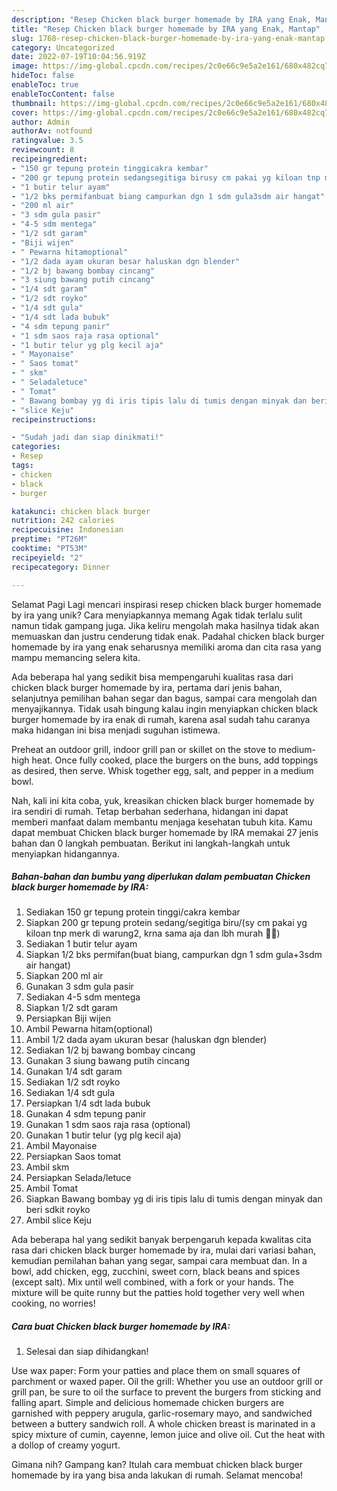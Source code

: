 ```yaml
---
description: "Resep Chicken black burger homemade by IRA yang Enak, Mantap"
title: "Resep Chicken black burger homemade by IRA yang Enak, Mantap"
slug: 1768-resep-chicken-black-burger-homemade-by-ira-yang-enak-mantap
category: Uncategorized
date: 2022-07-19T10:04:56.919Z
image: https://img-global.cpcdn.com/recipes/2c0e66c9e5a2e161/680x482cq70/chicken-black-burger-homemade-by-ira-foto-resep-utama.jpg
hideToc: false
enableToc: true
enableTocContent: false
thumbnail: https://img-global.cpcdn.com/recipes/2c0e66c9e5a2e161/680x482cq70/chicken-black-burger-homemade-by-ira-foto-resep-utama.jpg
cover: https://img-global.cpcdn.com/recipes/2c0e66c9e5a2e161/680x482cq70/chicken-black-burger-homemade-by-ira-foto-resep-utama.jpg
author: Admin
authorAv: notfound
ratingvalue: 3.5
reviewcount: 8
recipeingredient:
- "150 gr tepung protein tinggicakra kembar"
- "200 gr tepung protein sedangsegitiga birusy cm pakai yg kiloan tnp merk di warung2 krna sama aja dan lbh murah "
- "1 butir telur ayam"
- "1/2 bks permifanbuat biang campurkan dgn 1 sdm gula3sdm air hangat"
- "200 ml air"
- "3 sdm gula pasir"
- "4-5 sdm mentega"
- "1/2 sdt garam"
- "Biji wijen"
- " Pewarna hitamoptional"
- "1/2 dada ayam ukuran besar haluskan dgn blender"
- "1/2 bj bawang bombay cincang"
- "3 siung bawang putih cincang"
- "1/4 sdt garam"
- "1/2 sdt royko"
- "1/4 sdt gula"
- "1/4 sdt lada bubuk"
- "4 sdm tepung panir"
- "1 sdm saos raja rasa optional"
- "1 butir telur yg plg kecil aja"
- " Mayonaise"
- " Saos tomat"
- " skm"
- " Seladaletuce"
- " Tomat"
- " Bawang bombay yg di iris tipis lalu di tumis dengan minyak dan beri sdkit royko"
- "slice Keju"
recipeinstructions:

- "Sudah jadi dan siap dinikmati!"
categories:
- Resep
tags:
- chicken
- black
- burger

katakunci: chicken black burger 
nutrition: 242 calories
recipecuisine: Indonesian
preptime: "PT26M"
cooktime: "PT53M"
recipeyield: "2"
recipecategory: Dinner

---
```



Selamat Pagi Lagi mencari inspirasi resep chicken black burger homemade by ira yang unik? Cara menyiapkannya memang Agak tidak terlalu sulit namun tidak gampang juga. Jika keliru mengolah maka hasilnya tidak akan memuaskan dan justru cenderung tidak enak. Padahal chicken black burger homemade by ira yang enak seharusnya memiliki aroma dan cita rasa yang mampu memancing selera kita.


Ada beberapa hal yang sedikit bisa mempengaruhi kualitas rasa dari chicken black burger homemade by ira, pertama dari jenis bahan, selanjutnya pemilihan bahan segar dan bagus, sampai cara mengolah dan menyajikannya. Tidak usah bingung kalau ingin menyiapkan chicken black burger homemade by ira enak di rumah, karena asal sudah tahu caranya maka hidangan ini bisa menjadi suguhan istimewa.

Preheat an outdoor grill, indoor grill pan or skillet on the stove to medium-high heat. Once fully cooked, place the burgers on the buns, add toppings as desired, then serve. Whisk together egg, salt, and pepper in a medium bowl.


Nah, kali ini kita coba, yuk, kreasikan chicken black burger homemade by ira sendiri di rumah. Tetap berbahan sederhana, hidangan ini dapat memberi manfaat dalam membantu menjaga kesehatan tubuh kita. Kamu dapat membuat Chicken black burger homemade by IRA memakai 27 jenis bahan dan 0 langkah pembuatan. Berikut ini langkah-langkah untuk menyiapkan hidangannya.

<!--inarticleads1-->

##### Bahan-bahan dan bumbu yang diperlukan dalam pembuatan Chicken black burger homemade by IRA:

1. Sediakan 150 gr tepung protein tinggi/cakra kembar
1. Siapkan 200 gr tepung protein sedang/segitiga biru/(sy cm pakai yg kiloan tnp merk di warung2, krna sama aja dan lbh murah 😬😬)
1. Sediakan 1 butir telur ayam
1. Siapkan 1/2 bks permifan(buat biang, campurkan dgn 1 sdm gula+3sdm air hangat)
1. Siapkan 200 ml air
1. Gunakan 3 sdm gula pasir
1. Sediakan 4-5 sdm mentega
1. Siapkan 1/2 sdt garam
1. Persiapkan Biji wijen
1. Ambil  Pewarna hitam(optional)
1. Ambil 1/2 dada ayam ukuran besar (haluskan dgn blender)
1. Sediakan 1/2 bj bawang bombay cincang
1. Gunakan 3 siung bawang putih cincang
1. Gunakan 1/4 sdt garam
1. Sediakan 1/2 sdt royko
1. Sediakan 1/4 sdt gula
1. Persiapkan 1/4 sdt lada bubuk
1. Gunakan 4 sdm tepung panir
1. Gunakan 1 sdm saos raja rasa (optional)
1. Gunakan 1 butir telur (yg plg kecil aja)
1. Ambil  Mayonaise
1. Persiapkan  Saos tomat
1. Ambil  skm
1. Persiapkan  Selada/letuce
1. Ambil  Tomat
1. Siapkan  Bawang bombay yg di iris tipis lalu di tumis dengan minyak dan beri sdkit royko
1. Ambil slice Keju


Ada beberapa hal yang sedikit banyak berpengaruh kepada kwalitas cita rasa dari chicken black burger homemade by ira, mulai dari variasi bahan, kemudian pemilahan bahan yang segar, sampai cara membuat dan. In a bowl, add chicken, egg, zucchini, sweet corn, black beans and spices (except salt). Mix until well combined, with a fork or your hands. The mixture will be quite runny but the patties hold together very well when cooking, no worries! 

<!--inarticleads2-->

##### Cara buat Chicken black burger homemade by IRA:


1. Selesai dan siap dihidangkan!

Use wax paper: Form your patties and place them on small squares of parchment or waxed paper. Oil the grill: Whether you use an outdoor grill or grill pan, be sure to oil the surface to prevent the burgers from sticking and falling apart. Simple and delicious homemade chicken burgers are garnished with peppery arugula, garlic-rosemary mayo, and sandwiched between a buttery sandwich roll. A whole chicken breast is marinated in a spicy mixture of cumin, cayenne, lemon juice and olive oil. Cut the heat with a dollop of creamy yogurt. 

Gimana nih? Gampang kan? Itulah cara membuat chicken black burger homemade by ira yang bisa anda lakukan di rumah. Selamat mencoba!
